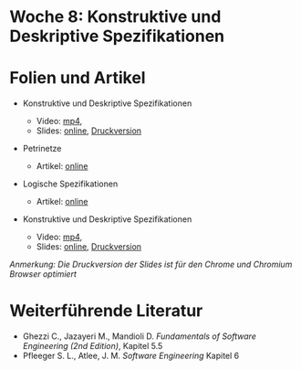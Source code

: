 # Woche 8: Konstruktive und Deskriptive Spezifikationen

# Folien und Artikel

* Konstruktive und Deskriptive Spezifikationen
    * Video:  [mp4](https://drive.switch.ch/index.php/s/gGMih5zZc7V9gzA),  
    * Slides: [online](./slides/constructive-descriptive-specs.html), [Druckversion](./slides/constructive-descriptive-specs.html?print-pdf)

* Petrinetze
    * Artikel: [online](./articles/petrinets.html)

* Logische Spezifikationen
    * Artikel: [online](./articles/logic.html)

* Konstruktive und Deskriptive Spezifikationen
    * Video:  [mp4](https://drive.switch.ch/index.php/s/TnuF2C8R4Keqd6F),  
    * Slides: [online](./slides/uml.html), [Druckversion](./slides/uml.html?print-pdf)


*Anmerkung: Die Druckversion der Slides ist für den Chrome und Chromium Browser optimiert*


# Weiterführende Literatur
* Ghezzi C., Jazayeri M., Mandioli D. *Fundamentals of Software Engineering (2nd Edition)*, Kapitel 5.5
* Pfleeger S. L., Atlee, J. M. *Software Engineering* Kapitel 6
